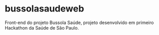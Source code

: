 # bussolasaudeweb
Front-end do projeto Bussola Saúde, projeto desenvolvido em primeiro Hackathon da Saúde de São Paulo.
